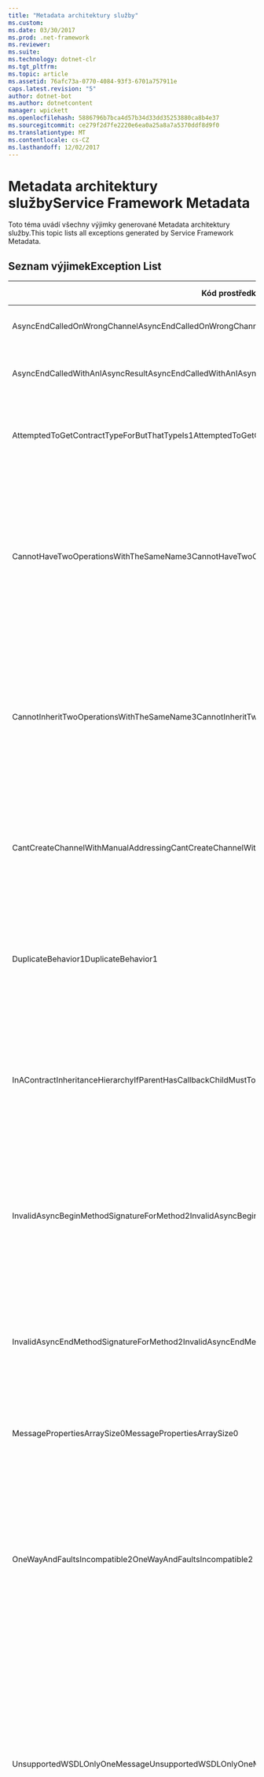 ```yaml
---
title: "Metadata architektury služby"
ms.custom: 
ms.date: 03/30/2017
ms.prod: .net-framework
ms.reviewer: 
ms.suite: 
ms.technology: dotnet-clr
ms.tgt_pltfrm: 
ms.topic: article
ms.assetid: 76afc73a-0770-4084-93f3-6701a757911e
caps.latest.revision: "5"
author: dotnet-bot
ms.author: dotnetcontent
manager: wpickett
ms.openlocfilehash: 5886796b7bca4d57b34d33dd35253880ca8b4e37
ms.sourcegitcommit: ce279f2d7fe2220e6ea0a25a8a7a5370ddf8d9f0
ms.translationtype: MT
ms.contentlocale: cs-CZ
ms.lasthandoff: 12/02/2017
---
```

# <a name="service-framework-metadata"></a><span data-ttu-id="f3332-102">Metadata architektury služby</span><span class="sxs-lookup"><span data-stu-id="f3332-102">Service Framework Metadata</span></span>
<span data-ttu-id="f3332-103">Toto téma uvádí všechny výjimky generované Metadata architektury služby.</span><span class="sxs-lookup"><span data-stu-id="f3332-103">This topic lists all exceptions generated by Service Framework Metadata.</span></span>  
  
## <a name="exception-list"></a><span data-ttu-id="f3332-104">Seznam výjimek</span><span class="sxs-lookup"><span data-stu-id="f3332-104">Exception List</span></span>  
  
|<span data-ttu-id="f3332-105">Kód prostředku</span><span class="sxs-lookup"><span data-stu-id="f3332-105">Resource Code</span></span>|<span data-ttu-id="f3332-106">Řetězec prostředku</span><span class="sxs-lookup"><span data-stu-id="f3332-106">Resource String</span></span>|  
|-------------------|---------------------|  
|<span data-ttu-id="f3332-107">AsyncEndCalledOnWrongChannel</span><span class="sxs-lookup"><span data-stu-id="f3332-107">AsyncEndCalledOnWrongChannel</span></span>|<span data-ttu-id="f3332-108">Asynchronní End byla volána na chybný kanál.</span><span class="sxs-lookup"><span data-stu-id="f3332-108">An asynchronous End was called on the wrong channel.</span></span>|  
|<span data-ttu-id="f3332-109">AsyncEndCalledWithAnIAsyncResult</span><span class="sxs-lookup"><span data-stu-id="f3332-109">AsyncEndCalledWithAnIAsyncResult</span></span>|<span data-ttu-id="f3332-110">Asynchronní End byla volána s IAsyncResult z jiné metody Begin.</span><span class="sxs-lookup"><span data-stu-id="f3332-110">An asynchronous End was called with an IAsyncResult from a different Begin method.</span></span>|  
|<span data-ttu-id="f3332-111">AttemptedToGetContractTypeForButThatTypeIs1</span><span class="sxs-lookup"><span data-stu-id="f3332-111">AttemptedToGetContractTypeForButThatTypeIs1</span></span>|<span data-ttu-id="f3332-112">Došlo k pokusu o získání pro zadaný typ smlouvy. Typ není třída ServiceContract a nedědí třída ServiceContract.</span><span class="sxs-lookup"><span data-stu-id="f3332-112">Attempted to get contract type for the specified.The type is not a ServiceContract and it does not inherit a ServiceContract.</span></span>|  
|<span data-ttu-id="f3332-113">CannotHaveTwoOperationsWithTheSameName3</span><span class="sxs-lookup"><span data-stu-id="f3332-113">CannotHaveTwoOperationsWithTheSameName3</span></span>|<span data-ttu-id="f3332-114">Nemůže mít dvě operace v stejné smlouvy se stejným názvem.</span><span class="sxs-lookup"><span data-stu-id="f3332-114">Cannot have two operations in the same contract with the same name.</span></span> <span data-ttu-id="f3332-115">Toto pravidlo porušují zadané metody v zadaného typu.</span><span class="sxs-lookup"><span data-stu-id="f3332-115">The specified methods in the specified type violate this rule.</span></span> <span data-ttu-id="f3332-116">Změňte název jednoho z operace změnou názvu metody nebo pomocí vlastnosti název OperationContractAttribute.</span><span class="sxs-lookup"><span data-stu-id="f3332-116">Change the name of one of the operations by changing the method name or by using the Name property of OperationContractAttribute.</span></span>|  
|<span data-ttu-id="f3332-117">CannotInheritTwoOperationsWithTheSameName3</span><span class="sxs-lookup"><span data-stu-id="f3332-117">CannotInheritTwoOperationsWithTheSameName3</span></span>|<span data-ttu-id="f3332-118">Nelze zdědit dvě různé operace se stejným názvem.</span><span class="sxs-lookup"><span data-stu-id="f3332-118">Cannot inherit two different operations with the same name.</span></span> <span data-ttu-id="f3332-119">Zadaná operace ze zadaného smluv porušení toto pravidlo.</span><span class="sxs-lookup"><span data-stu-id="f3332-119">The specified operation from the specified contracts violate this rule.</span></span> <span data-ttu-id="f3332-120">Změňte název jednoho z operace změnou názvu metody nebo pomocí vlastnosti název OperationContractAttribute.</span><span class="sxs-lookup"><span data-stu-id="f3332-120">Change the name of one of the operations by changing the method name or by using the Name property of OperationContractAttribute.</span></span>|  
|<span data-ttu-id="f3332-121">CantCreateChannelWithManualAddressing</span><span class="sxs-lookup"><span data-stu-id="f3332-121">CantCreateChannelWithManualAddressing</span></span>|<span data-ttu-id="f3332-122">Nelze vytvořit kanál pro kontrakt, který vyžaduje požadavek nebo odpověď a vazbu, která vyžaduje ruční adresování ale podporuje pouze duplexní komunikace.</span><span class="sxs-lookup"><span data-stu-id="f3332-122">Cannot create a channel for a contract that requires a request/reply and a binding that requires manual addressing but only supports duplex communication.</span></span>|  
|<span data-ttu-id="f3332-123">DuplicateBehavior1</span><span class="sxs-lookup"><span data-stu-id="f3332-123">DuplicateBehavior1</span></span>|<span data-ttu-id="f3332-124">Hodnotu nelze přidat do kolekce.</span><span class="sxs-lookup"><span data-stu-id="f3332-124">The value cannot be added to the collection.</span></span> <span data-ttu-id="f3332-125">Kolekce již obsahuje položku stejné zadaného typu.</span><span class="sxs-lookup"><span data-stu-id="f3332-125">The collection already contains an item of the same specified type.</span></span> <span data-ttu-id="f3332-126">Tato kolekce podporuje pouze jednu instanci každého typu.</span><span class="sxs-lookup"><span data-stu-id="f3332-126">This collection only supports one instance of each type.</span></span>|  
|<span data-ttu-id="f3332-127">InAContractInheritanceHierarchyIfParentHasCallbackChildMustToo</span><span class="sxs-lookup"><span data-stu-id="f3332-127">InAContractInheritanceHierarchyIfParentHasCallbackChildMustToo</span></span>|<span data-ttu-id="f3332-128">Protože kontrakt zadané základní služby má kontraktu zadaný zpětného volání, kontrakt služby zadaný odvozené také třeba určit buď zadaný typ, nebo odvozený typ jako její smlouvy zpětného volání.</span><span class="sxs-lookup"><span data-stu-id="f3332-128">Because the specified base service contract has a specified callback contract, the specified derived service contract must also specify either the specified type, or a derived type as its callback contract.</span></span>|  
|<span data-ttu-id="f3332-129">InvalidAsyncBeginMethodSignatureForMethod2</span><span class="sxs-lookup"><span data-stu-id="f3332-129">InvalidAsyncBeginMethodSignatureForMethod2</span></span>|<span data-ttu-id="f3332-130">Neplatný asynchronní Begin podpis metody pro zadanou metodu v zadaný typ ServiceContract.</span><span class="sxs-lookup"><span data-stu-id="f3332-130">Invalid asynchronous Begin method signature for the specified method in the specified ServiceContract type.</span></span> <span data-ttu-id="f3332-131">Vaše začít metoda musí přijmout třídu AsyncCallback a objekt jako poslední dva argumenty a vrátit třídu IAsyncResult.</span><span class="sxs-lookup"><span data-stu-id="f3332-131">Your begin method must take an AsyncCallback and an object as the last two arguments and return an IAsyncResult.</span></span>|  
|<span data-ttu-id="f3332-132">InvalidAsyncEndMethodSignatureForMethod2</span><span class="sxs-lookup"><span data-stu-id="f3332-132">InvalidAsyncEndMethodSignatureForMethod2</span></span>|<span data-ttu-id="f3332-133">Neplatný asynchronní End podpis metody pro zadanou metodu v zadaný typ ServiceContract.</span><span class="sxs-lookup"><span data-stu-id="f3332-133">Invalid asynchronous End method signature for the specified method in the specified ServiceContract type.</span></span> <span data-ttu-id="f3332-134">Metoda ukončení musí přijmout třídu IAsyncResult jako poslední argument.</span><span class="sxs-lookup"><span data-stu-id="f3332-134">Your end method must take an IAsyncResult as the last argument.</span></span>|  
|<span data-ttu-id="f3332-135">MessagePropertiesArraySize0</span><span class="sxs-lookup"><span data-stu-id="f3332-135">MessagePropertiesArraySize0</span></span>|<span data-ttu-id="f3332-136">Pole, který byl předán nemá dostatek místa pro uložení všech vlastností obsažených v této kolekci.</span><span class="sxs-lookup"><span data-stu-id="f3332-136">The array that was passed does not have enough space to hold all the properties contained by this collection.</span></span>|  
|<span data-ttu-id="f3332-137">OneWayAndFaultsIncompatible2</span><span class="sxs-lookup"><span data-stu-id="f3332-137">OneWayAndFaultsIncompatible2</span></span>|<span data-ttu-id="f3332-138">Zadanou metodu v zadaného typu, je označeno jako IsOneWay = true a deklaruje jednu nebo více tříd FaultContractAttributes.</span><span class="sxs-lookup"><span data-stu-id="f3332-138">The specified method in the specified type is marked as IsOneWay=true and declares one or more FaultContractAttributes.</span></span> <span data-ttu-id="f3332-139">Jednosměrné metody nelze deklarovat FaultContractAttributes.</span><span class="sxs-lookup"><span data-stu-id="f3332-139">One-way methods cannot declare FaultContractAttributes.</span></span> <span data-ttu-id="f3332-140">Změnit IsOneWay na hodnotu false nebo odebrat třídu FaultContractAttributes.</span><span class="sxs-lookup"><span data-stu-id="f3332-140">Change IsOneWay to false or remove the FaultContractAttributes.</span></span>|  
|<span data-ttu-id="f3332-141">UnsupportedWSDLOnlyOneMessage</span><span class="sxs-lookup"><span data-stu-id="f3332-141">UnsupportedWSDLOnlyOneMessage</span></span>|<span data-ttu-id="f3332-142">Nepodporované Web Services Description Language.</span><span class="sxs-lookup"><span data-stu-id="f3332-142">Unsupported Web Services Description Language.</span></span> <span data-ttu-id="f3332-143">Pro chybové zprávy je podporována pouze jedna část zprávy.</span><span class="sxs-lookup"><span data-stu-id="f3332-143">Only one message part is supported for fault messages.</span></span> <span data-ttu-id="f3332-144">Tato chybová zpráva se odkazuje na více než jednu část zprávy.</span><span class="sxs-lookup"><span data-stu-id="f3332-144">This fault message refers to more than one message part.</span></span> <span data-ttu-id="f3332-145">Používáte-li upravit přístup k souboru popisu webové služby, můžete je vyřešit problém odebráním částí další zprávy, aby chybová zpráva odkazy pouze na jednu část.</span><span class="sxs-lookup"><span data-stu-id="f3332-145">If you have edit access to the Web Services Description Language file, you can fix the problem by removing the extra message parts such that fault message references just one part.</span></span>|  
|<span data-ttu-id="f3332-146">UnsupportedWSDLTheFault</span><span class="sxs-lookup"><span data-stu-id="f3332-146">UnsupportedWSDLTheFault</span></span>|<span data-ttu-id="f3332-147">Nepodporované Web Services Description Language.</span><span class="sxs-lookup"><span data-stu-id="f3332-147">Unsupported Web Services Description Language.</span></span> <span data-ttu-id="f3332-148">Část chybové zprávy musí odkazovat na prvek.</span><span class="sxs-lookup"><span data-stu-id="f3332-148">The fault message part must reference an element.</span></span> <span data-ttu-id="f3332-149">Tato chybová zpráva není odkaz na element.</span><span class="sxs-lookup"><span data-stu-id="f3332-149">This fault message does not refer to an element.</span></span> <span data-ttu-id="f3332-150">Pokud máte přístup pro úpravy dokumentu webové služby Definition Language, můžete problém vyřešit pomocí odkazu na prvek schématu pomocí atributu 'element'.</span><span class="sxs-lookup"><span data-stu-id="f3332-150">If you have edit access to the Web Services Definition Language document, you can fix the problem by referencing a schema element using the 'element' attribute.</span></span>|  
|<span data-ttu-id="f3332-151">WsdlImportErrorDependencyDetail</span><span class="sxs-lookup"><span data-stu-id="f3332-151">WsdlImportErrorDependencyDetail</span></span>|<span data-ttu-id="f3332-152">Došlo k chybě při importu zadaný, je závislá na zadanou hodnotu.</span><span class="sxs-lookup"><span data-stu-id="f3332-152">An error occurred while importing the specified that the other specified value is dependent on.</span></span> <span data-ttu-id="f3332-153">Rovněž je zadán argument Xpath.</span><span class="sxs-lookup"><span data-stu-id="f3332-153">The Xpath is also specified.</span></span>|  
|<span data-ttu-id="f3332-154">XsdMissingRequiredAttribute1</span><span class="sxs-lookup"><span data-stu-id="f3332-154">XsdMissingRequiredAttribute1</span></span>|<span data-ttu-id="f3332-155">Chybí zadaný povinný atribut.</span><span class="sxs-lookup"><span data-stu-id="f3332-155">Missing the specified required attribute.</span></span>|
